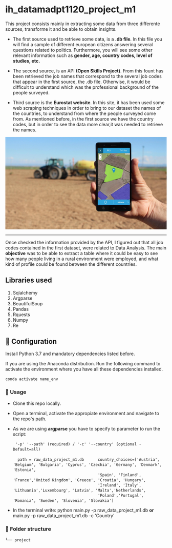# ih_datamadpt1120_project_m1

This project consists mainly in extracting some data from three differente sources, transforme it and be able to obtain insights.

- The first source used to retrieve some data, is a **.db file**. In this file you will find a sample of different european citizens answering several questions  related to politics. Furthermore, you will see some other relevant information such as **gender, age, country codes, level of studies, etc.** 

- The second source, is an API **(Open Skills Project)**. From this fount has been retrieved the job names that correspond to the several job codes that appear in the first source, the .db file. Otherwise, it would be difficult to understand which was the professional background of the people surveyed.

- Third source is the **Eurostat website**. In this site, it has been used some web scraping techniques in order to bring to our dataset the names of the countries, to understand from where the people surveyed come from. As mentioned before, in the first source we have the country codes, but in order to see the data more clear,it was needed to retrieve the names.




![](images/bigdata.jpeg)

---

Once checked the information provided by the API, I figured out that all job codes contained in the first dataset, were related to Data Analysis. The main **objective** was to be able to extract a table where it could be easy to see how many people living in a rural environment were employed, and what kind of profile could be found between the different countries.

## **Libraries used**
1. Sqlalchemy
2. Argparse
3. BeautifulSoup
4. Pandas
5. Rquests
6. Numpy
7. Re



## :wrench: Configuration
Install Python 3.7 and mandatory dependencies listed before. 

If you are using the Anaconda distribution. Run the following command to activate the environment where you have all these dependencies installed.

```
conda activate name_env
```


### :see_no_evil: Usage

- Clone this repo locally.

- Open a terminal, activate the appropiate environment and navigate to the repo's path.

-  As we are using **argparse** you have to specify to parameter to run the script:
        
        '-p' '--path' (required) / '-c' '--country' (optional - Default=all)
        
         path = raw_data_project_m1.db      country_choices=['Austria', 'Belgium', 'Bulgaria', 'Cyprus', 'Czechia', 'Germany', 'Denmark', 'Estonia',
                                            'Spain', 'Finland', 'France','United Kingdom', 'Greece', 'Croatia', 'Hungary', 
                                            'Ireland', 'Italy', 'Lithuania','Luxembourg', 'Latvia', 'Malta','Netherlands', 
                                            'Poland','Portugal', 'Romania', 'Sweden', 'Slovenia', 'Slovakia']
                                 
 - In the terminal write:  python main.py -p raw_data_project_m1.db **or** main.py -p raw_data_project_m1.db -c 'Country'
                                  

### :file_folder: Folder structure
```
└── project
